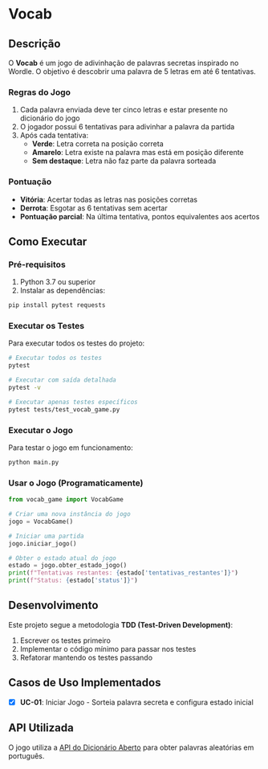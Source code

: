 # Vocab

## Descrição

O **Vocab** é um jogo de adivinhação de palavras secretas inspirado no Wordle. O objetivo é descobrir uma palavra de 5 letras em até 6 tentativas.

### Regras do Jogo

1. Cada palavra enviada deve ter cinco letras e estar presente no dicionário do jogo
2. O jogador possui 6 tentativas para adivinhar a palavra da partida
3. Após cada tentativa:
   - **Verde**: Letra correta na posição correta
   - **Amarelo**: Letra existe na palavra mas está em posição diferente
   - **Sem destaque**: Letra não faz parte da palavra sorteada

### Pontuação

- **Vitória**: Acertar todas as letras nas posições corretas
- **Derrota**: Esgotar as 6 tentativas sem acertar
- **Pontuação parcial**: Na última tentativa, pontos equivalentes aos acertos

## Como Executar

### Pré-requisitos

1. Python 3.7 ou superior
2. Instalar as dependências:

```bash
pip install pytest requests
```

### Executar os Testes

Para executar todos os testes do projeto:

```bash
# Executar todos os testes
pytest

# Executar com saída detalhada
pytest -v

# Executar apenas testes específicos
pytest tests/test_vocab_game.py
```

### Executar o Jogo

Para testar o jogo em funcionamento:

```bash
python main.py
```

### Usar o Jogo (Programaticamente)

```python
from vocab_game import VocabGame

# Criar uma nova instância do jogo
jogo = VocabGame()

# Iniciar uma partida
jogo.iniciar_jogo()

# Obter o estado atual do jogo
estado = jogo.obter_estado_jogo()
print(f"Tentativas restantes: {estado['tentativas_restantes']}")
print(f"Status: {estado['status']}")
```

## Desenvolvimento

Este projeto segue a metodologia **TDD (Test-Driven Development)**:

1. Escrever os testes primeiro
2. Implementar o código mínimo para passar nos testes
3. Refatorar mantendo os testes passando

## Casos de Uso Implementados

- [x] **UC-01**: Iniciar Jogo - Sorteia palavra secreta e configura estado inicial


## API Utilizada

O jogo utiliza a [API do Dicionário Aberto](https://dicionario-aberto.net/) para obter palavras aleatórias em português.